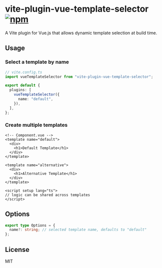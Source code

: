 # vite-plugin-vue-template-selector [![npm](https://img.shields.io/npm/v/vite-plugin-vue-template-selector.svg)](https://npmjs.com/package/vite-plugin-vue-template-selector)

A Vite plugin for Vue.js that allows dynamic template selection at build time.

## Usage

### Select a template by name

```ts
// vite.config.ts
import vueTemplateSelector from "vite-plugin-vue-template-selector";

export default {
  plugins: [
    vueTemplateSelector({
      name: "default",
    }),
  ],
};
```

### Create multiple templates

```vue
<!-- Component.vue -->
<template name="default">
  <div>
    <h1>Default Template</h1>
  </div>
</template>

<template name="alternative">
  <div>
    <h1>Alternative Template</h1>
  </div>
</template>

<script setup lang="ts">
// logic can be shared across templates
</script>
```

## Options

```ts
export type Options = {
  name?: string; // selected template name, defaults to "default"
};
```

## License

MIT
